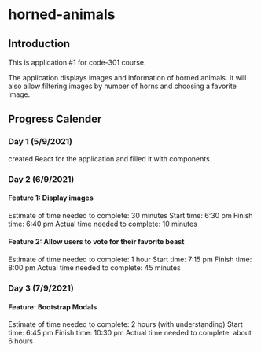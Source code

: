 # horned-animals

## Introduction

This is application #1 for code-301 course.

The application displays images and information of horned animals. It will also allow filtering images by number of horns and choosing a favorite image.

## Progress Calender

### Day 1 (5/9/2021)

created React for the application and filled it with components.

### Day 2 (6/9/2021)

#### Feature 1: Display images

Estimate of time needed to complete: 30 minutes
Start time: 6:30 pm
Finish time: 6:40 pm
Actual time needed to complete: 10 minutes

#### Feature 2: Allow users to vote for their favorite beast

Estimate of time needed to complete: 1 hour
Start time: 7:15 pm
Finish time: 8:00 pm
Actual time needed to complete: 45 minutes

### Day 3 (7/9/2021)

#### Feature: Bootstrap Modals

Estimate of time needed to complete: 2 hours (with understanding)
Start time: 6:45 pm
Finish time: 10:30 pm
Actual time needed to complete: about 6 hours
